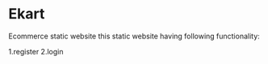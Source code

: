 # Ekart
Ecommerce static website
this static website having following functionality:

1.register
2.login
